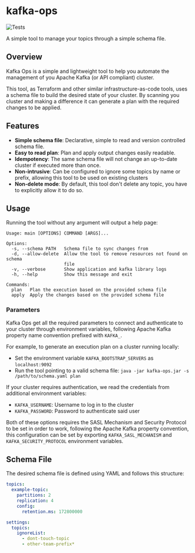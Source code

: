 # kafka-ops

![Tests](https://github.com/rsolci/kafka-ops/actions/workflows/gradle.yml/badge.svg)

A simple tool to manage your topics through a simple schema file.

## Overview

Kafka Ops is a simple and lightweight tool to help you automate the management of you Apache Kafka (or API compliant)
cluster.

This tool, as Terraform and other similar infrastructure-as-code tools, uses a schema file to build the desired state of
your cluster.
By scanning you cluster and making a difference it can generate a plan with the required changes to be applied.

## Features

- **Simple schema file**: Declarative, simple to read and version controlled schema file.
- **Easy to read plan**: Plan and apply output changes easily readable.
- **Idempotency**: The same schema file will not change an up-to-date cluster if executed more than once.
- **Non-intrusive**: Can be configured to ignore some topics by name or prefix, allowing this tool to be used on
  existing clusters
- **Non-delete mode**: By default, this tool don't delete any topic, you have to explicitly allow it to do so.

## Usage

Running the tool without any argument will output a help page:

```
Usage: main [OPTIONS] COMMAND [ARGS]...

Options:
  -s, --schema PATH   Schema file to sync changes from
  -d, --allow-delete  Allow the tool to remove resources not found on schema
                      file
  -v, --verbose       Show application and kafka library logs
  -h, --help          Show this message and exit

Commands:
  plan   Plan the execution based on the provided schema file
  apply  Apply the changes based on the provided schema file
```

### Parameters

Kafka Ops get all the required parameters to connect and authenticate to your cluster through environment variables,
following Apache Kafka property name convention prefixed with `KAFKA_`.

For example, to generate an execution plan on a cluster running locally:

* Set the environment variable `KAFKA_BOOTSTRAP_SERVERS` as `localhost:9092`
* Run the tool pointing to a valid schema file: `java -jar kafka-ops.jar -s /path/to/schema.yaml plan`

If your cluster requires authentication, we read the credentials from additional environment variables:

* `KAFKA_USERNAME`: Username to log in to the cluster
* `KAFKA_PASSWORD`: Password to authenticate said user

Both of these options requires the SASL Mechanism and Security Protocol to be set in order to work, following the Apache
Kafka property convention, this configuration can be set by exporting `KAFKA_SASL_MECHANISM`
and `KAFKA_SECURITY_PROTOCOL` environment variables.

## Schema File

The desired schema file is defined using YAML and follows this structure:

```yaml
topics:
  example-topic:
    partitions: 2
    replication: 4
    config:
      retention.ms: 172800000

settings:
  topics:
    ignoreList:
      - dont-touch-topic
      - other-team-prefix*
```

